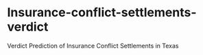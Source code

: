 # Insurance-conflict-settlements-verdict
Verdict Prediction of Insurance Conflict Settlements in Texas 
